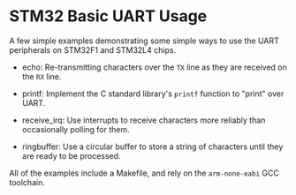 # STM32 Basic UART Usage

A few simple examples demonstrating some simple ways to use the UART peripherals on STM32F1 and STM32L4 chips.

* echo: Re-transmitting characters over the `TX` line as they are received on the `RX` line.

* printf: Implement the C standard library's `printf` function to "print" over UART.

* receive\_irq: Use interrupts to receive characters more reliably than occasionally polling for them.

* ringbuffer: Use a circular buffer to store a string of characters until they are ready to be processed.

All of the examples include a Makefile, and rely on the `arm-none-eabi` GCC toolchain.
